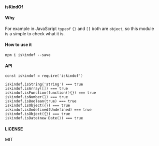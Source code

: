 #### isKindOf

#### Why
For example in JavaScript `typeof` `{}` and `[]` both are `object`, so this module
is a simple to check what it is.

#### How to use it
`npm i iskindof --save`

#### API
```
const iskindof = require('iskindof')

iskindof.isString('string') === true
iskindof.isArray([]) === true
iskindof.isFunction(function(){}) === true
iskindof.isNumber(1) === true
iskindof.isBoolean(true) === true
iskindof.isObject({}) === true
iskindof.isUndefined(Undefined) === true
iskindof.isObject({}) === true
iskindof.isDate(new Date()) === true

```

#### LICENSE
MIT
